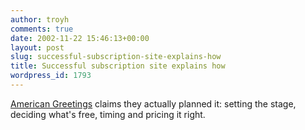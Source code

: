 ```yaml
---
author: troyh
comments: true
date: 2002-11-22 15:46:13+00:00
layout: post
slug: successful-subscription-site-explains-how
title: Successful subscription site explains how
wordpress_id: 1793
---
```


[American Greetings](http://www.contextmag.com/setFrameRedirect.asp?src=/archives/200212/Catalyst1.asp) claims they actually planned it: setting the stage, deciding what's free, timing and pricing it right.

